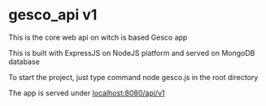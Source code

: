 # gesco_api v1
This is the core web api on witch is based Gesco app

This is built with ExpressJS on NodeJS platform and served on MongoDB database

To start the project, just type command node gesco.js in the root directory 

The app is served under [localhost:8080/api/v1](http://localhost:8080/api/v1)